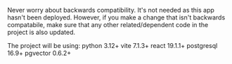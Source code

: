 Never worry about backwards compatibility.  It's not needed as this app hasn't been
deployed.  However, if you make a change that isn't backwards compatabile, make sure
that any other related/dependent code in the project is also updated.

The project will be using:
 python 3.12+
 vite 7.1.3+
 react 19.1.1+
 postgresql 16.9+
 pgvector 0.6.2+

